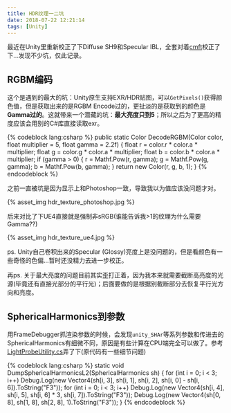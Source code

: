 ```yaml
---
title: HDR纹理一二坑
date: 2018-07-22 12:21:14
tags: [Unity]
---
```


最近在Unity里重新校正了下Diffuse SH9和Specular IBL，全套对着[cmft](https://github.com/dariomanesku/cmft)校正了下...发现不少坑，仅此记录。

<!--more-->

## RGBM编码

这个是遇到的最大的坑：Unity原生支持EXR/HDR贴图，可以`GetPixels()`获得颜色值，但是获取出来的是RGBM Encode过的，更扯淡的是获取到的颜色是**Gamma过的**。这就带来一个潜藏的坑：**最大亮度只到5**；所以之后为了更高的精度应该会用别的C#库直接读取exr。

{% codeblock lang:csharp %}
public static Color DecodeRGBM(Color color, float multiplier = 5, float gamma = 2.2f)
{
    float r = color.r * color.a * multiplier;
    float g = color.g * color.a * multiplier;
    float b = color.b * color.a * multiplier;
    if (gamma > 0)
    {
        r = Mathf.Pow(r, gamma);
        g = Mathf.Pow(g, gamma);
        b = Mathf.Pow(b, gamma);
    }
    return new Color(r, g, b, 1);
}
{% endcodeblock %}

之前一直被坑是因为显示上和Photoshop一致，导致我以为值应该没问题才对。

{% asset_img hdr_texture_photoshop.jpg %}

后来对比了下UE4直接就是强制非sRGB(谁能告诉我>1的纹理为什么需要Gamma??)

{% asset_img hdr_texture_ue4.jpg %}

ps. Unity自己卷积出来的Specular (Glossy)亮度上是没问题的，但是看颜色有一些奇怪的色偏...暂时还没精力去进一步校正。

再ps. 关于最大亮度的问题目前其实歪打正着，因为我本来就需要截断高亮度的光源(毕竟还有直接光部分的平行光)；后面要做的是根据别截断部分去恢复平行光方向和亮度。

## SphericalHarmonics到参数

用FrameDebugger抓渲染参数的时候，会发现`unity_SHAr`等系列参数和传进去的SphericalHarmonics有细微不同，原因是有些计算在CPU端完全可以做了。参考[LightProbeUtility.cs](https://github.com/keijiro/LightProbeUtility/blob/master/Assets/LightProbeUtility.cs)弄了下(原代码有一些细节问题)

{% codeblock lang:csharp %}
static void DumpSphericalHarmonicsL2(SphericalHarmonics sh)
{
    for (int i = 0; i < 3; i++)
        Debug.Log(new Vector4(sh[i, 3], sh[i, 1], sh[i, 2], sh[i, 0] - sh[i, 6]).ToString("F3"));
    for (int i = 0; i < 3; i++)
        Debug.Log(new Vector4(sh[i, 4], sh[i, 5], sh[i, 6] * 3, sh[i, 7]).ToString("F3"));
    Debug.Log(new Vector4(sh[0, 8], sh[1, 8], sh[2, 8], 1).ToString("F3"));
}
{% endcodeblock %}